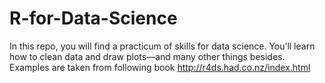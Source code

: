 # R-for-Data-Science
In this repo, you will find a practicum of skills for data science. You’ll learn how to clean data and draw plots—and many other things besides. Examples are taken from following book http://r4ds.had.co.nz/index.html
